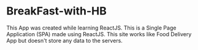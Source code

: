 # BreakFast-with-HB
This App was created while learning ReactJS.
This is a Single Page Application (SPA) made using ReactJS.
This site works like Food Delivery App but doesn't store any data to the servers.
